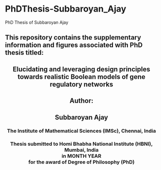 # PhDThesis-Subbaroyan_Ajay
PhD Thesis of Subbaroyan Ajay

<h2> This repository contains the supplementary information and figures associated with PhD thesis titled: </h2>
<h2 align="center"> Elucidating and leveraging design principles towards realistic Boolean models of gene regulatory networks </h2>
<h2 align="center"> Author:</h2> 
<h2 align="center"> Subbaroyan Ajay </h2>
<h3 align="center"> The Institute of Mathematical Sciences (IMSc), Chennai, India </h3> 
<h3 align="center"> Thesis submitted to Homi Bhabha National Institute (HBNI), Mumbai, India <br> in MONTH YEAR <br> for the award of Degree of Philosophy (PhD) </h3>
